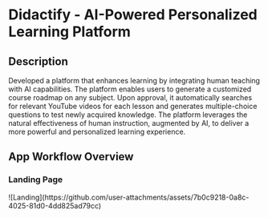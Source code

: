 <h1>Didactify - AI-Powered Personalized Learning Platform</h1>

<h2>Description</h2>
Developed a platform that enhances learning by integrating human teaching with AI capabilities. The platform enables users to generate a customized course roadmap on any subject. Upon approval, it automatically searches for relevant YouTube videos for each lesson and generates multiple-choice questions to test newly acquired knowledge. The platform leverages the natural effectiveness of human instruction, augmented by AI, to deliver a more powerful and personalized learning experience.

<h2>App Workflow Overview</h2>

<h3>Landing Page</h3>
![Landing](https://github.com/user-attachments/assets/7b0c9218-0a8c-4025-81d0-4dd825ad79cc)


